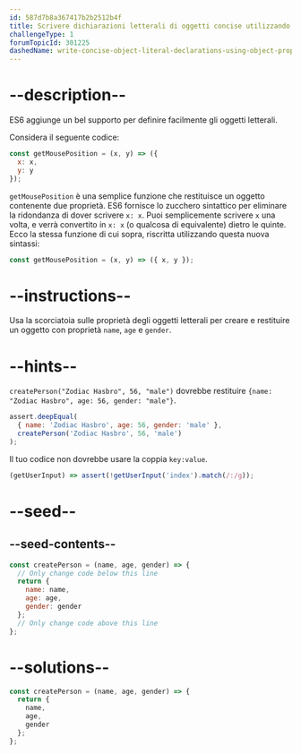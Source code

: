 ```yaml
---
id: 587d7b8a367417b2b2512b4f
title: Scrivere dichiarazioni letterali di oggetti concise utilizzando scorciatoie sulle proprietà
challengeType: 1
forumTopicId: 301225
dashedName: write-concise-object-literal-declarations-using-object-property-shorthand
---
```


# --description--

ES6 aggiunge un bel supporto per definire facilmente gli oggetti letterali.

Considera il seguente codice:

```js
const getMousePosition = (x, y) => ({
  x: x,
  y: y
});
```

`getMousePosition` è una semplice funzione che restituisce un oggetto contenente due proprietà. ES6 fornisce lo zucchero sintattico per eliminare la ridondanza di dover scrivere `x: x`. Puoi semplicemente scrivere `x` una volta, e verrà convertito in `x: x` (o qualcosa di equivalente) dietro le quinte. Ecco la stessa funzione di cui sopra, riscritta utilizzando questa nuova sintassi:

```js
const getMousePosition = (x, y) => ({ x, y });
```

# --instructions--

Usa la scorciatoia sulle proprietà degli oggetti letterali per creare e restituire un oggetto con proprietà `name`, `age` e `gender`.

# --hints--

`createPerson("Zodiac Hasbro", 56, "male")` dovrebbe restituire `{name: "Zodiac Hasbro", age: 56, gender: "male"}`.

```js
assert.deepEqual(
  { name: 'Zodiac Hasbro', age: 56, gender: 'male' },
  createPerson('Zodiac Hasbro', 56, 'male')
);
```

Il tuo codice non dovrebbe usare la coppia `key:value`.

```js
(getUserInput) => assert(!getUserInput('index').match(/:/g));
```

# --seed--

## --seed-contents--

```js
const createPerson = (name, age, gender) => {
  // Only change code below this line
  return {
    name: name,
    age: age,
    gender: gender
  };
  // Only change code above this line
};
```

# --solutions--

```js
const createPerson = (name, age, gender) => {
  return {
    name,
    age,
    gender
  };
};
```
